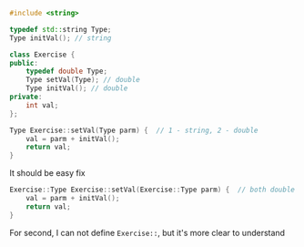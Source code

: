 ```cpp
#include <string>

typedef std::string Type;
Type initVal(); // string

class Exercise {
public:
    typedef double Type;
    Type setVal(Type); // double
    Type initVal(); // double
private:
    int val;
};

Type Exercise::setVal(Type parm) {  // 1 - string, 2 - double
    val = parm + initVal();
    return val;
}
```

It should be easy fix
```cpp
Exercise::Type Exercise::setVal(Exercise::Type parm) {  // both double
    val = parm + initVal();
    return val;
}
```

For second, I can not define `Exercise::`, but it's more clear to understand
